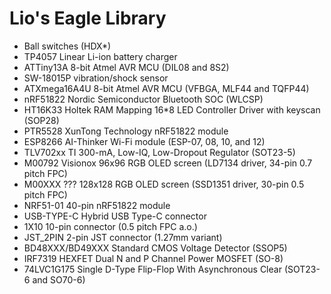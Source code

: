Lio's Eagle Library
===================

* Ball switches (HDX*)
* TP4057 Linear Li-ion battery charger
* ATTiny13A 8-bit Atmel AVR MCU (DIL08 and 8S2)
* SW-18015P vibration/shock sensor
* ATXmega16A4U 8-bit Atmel AVR MCU (VFBGA, MLF44 and TQFP44)
* nRF51822 Nordic Semiconductor Bluetooth SOC (WLCSP)
* HT16K33 Holtek RAM Mapping 16*8 LED Controller Driver with keyscan (SOP28)
* PTR5528 XunTong Technology nRF51822 module
* ESP8266 AI-Thinker Wi-Fi module (ESP-07, 08, 10, and 12)
* TLV702xx TI 300-mA, Low-IQ, Low-Dropout Regulator (SOT23-5)
* M00792 Visionox 96x96 RGB OLED screen (LD7134 driver, 34-pin 0.7 pitch FPC)
* M00XXX ??? 128x128 RGB OLED screen (SSD1351 driver, 30-pin 0.5 pitch FPC)
* NRF51-01 40-pin nRF51822 module
* USB-TYPE-C Hybrid USB Type-C connector
* 1X10 10-pin connector (0.5 pitch FPC a.o.)
* JST_2PIN 2-pin JST connector (1.27mm variant)
* BD48XXX/BD49XXX Standard CMOS Voltage Detector (SSOP5)
* IRF7319 HEXFET Dual N and P Channel Power MOSFET (SO-8)
* 74LVC1G175 Single D-Type Flip-Flop With Asynchronous Clear (SOT23-6 and SO70-6)
